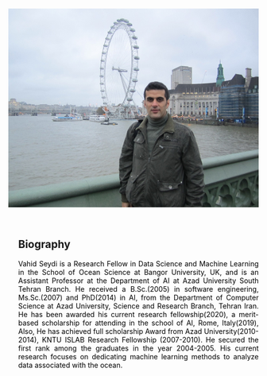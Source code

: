 <section class="resume-section" id="biography">
    <div class="container">
        <div class="row" style="margin-bottom:200px; padding-top:100px">
            <div  class="col" >
                <img  src="/assets/img/profile.jpg"  style="position:relative; padding-rigth:30px; padding-bottom:30px;"  height="400"  alt="" >
            </div>
            <div  class="col" style="margin-left:20px" >
                <h2>Biography</h2>
                <div class="line" style= "margin: 0 0 0 0px"></div>
                <p  style="color:black; text-align:justify">
                        Vahid Seydi is a Research Fellow in Data Science and Machine Learning in the School of Ocean Science at Bangor University, UK, and is an Assistant Professor at the Department of AI at Azad University South Tehran Branch. He received a B.Sc.(2005) in software engineering, Ms.Sc.(2007) and PhD(2014) in AI, from the Department of  Computer Science at Azad University, Science and Research Branch, Tehran Iran. He has been awarded his current research fellowship(2020), a merit-based scholarship for attending in the school of AI, Rome, Italy(2019), Also, He has achieved full scholarship Award from Azad University(2010-2014), KNTU ISLAB Research Fellowship (2007-2010). He secured the first rank among the graduates in the year 2004-2005. His current research focuses on dedicating machine learning methods to analyze data associated with the ocean.            
                </p>
            </div>
        </div>
    </div>
</section>

    
